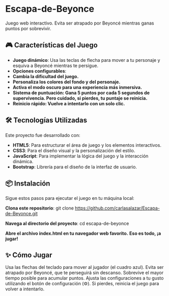 # Escapa-de-Beyonce
Juego web interactivo. Evita ser atrapado por Beyoncé mientras ganas puntos por sobrevivir.

## 🎮 Características del Juego
- **Juego dinámico**: Usa las teclas de flecha para mover a tu personaje y esquiva a Beyoncé mientras te persigue.
- **Opciones configurables**:
- **Cambia la dificultad del juego.**
- **Personaliza los colores del fondo y del personaje.**
- **Activa el modo oscuro para una experiencia más inmersiva.**
- **Sistema de puntuación: Gana 5 puntos por cada 5 segundos de supervivencia. Pero cuidado, si pierdes, tu puntaje se reinicia.**
- **Reinicio rápido: Vuelve a intentarlo con un solo clic.**

## 🛠️ Tecnologías Utilizadas
Este proyecto fue desarrollado con:

- **HTML5**: Para estructurar el área de juego y los elementos interactivos.
- **CSS3**: Para el diseño visual y la personalización del estilo.
- **JavaScript**: Para implementar la lógica del juego y la interacción dinámica.
- **Bootstrap**: Librería para el diseño de la interfaz de usuario.

## 📦 Instalación
Sigue estos pasos para ejecutar el juego en tu máquina local:

**Clona este repositorio**:
git clone https://github.com/carlasalazar/Escapa-de-Beyonce.git

**Navega al directorio del proyecto**:
cd escapa-de-beyonce

**Abre el archivo index.html en tu navegador web favorito.**
**Eso es todo, ¡a jugar!**

## ✨ Cómo Jugar
Usa las flechas del teclado para mover al jugador (el cuadro azul).
Evita ser atrapado por Beyoncé, que te perseguirá sin descanso.
Sobrevive el mayor tiempo posible para acumular puntos.
Ajusta las configuraciones a tu gusto utilizando el botón de configuración (⚙️).
Si pierdes, reinicia el juego para volver a intentarlo.
